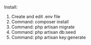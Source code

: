 Install:
1. Create and edit .env file
2. Command: composer install
3. Command: php artisan migrate
4. Command: php artisan db:seed
5. Command: php artisan key:generate
